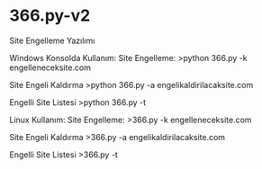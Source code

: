 # 366.py-v2
Site Engelleme Yazılımı

Windows Konsolda Kullanım:
Site Engelleme: >python 366.py -k engelleneceksite.com

Site Engeli Kaldırma >python 366.py -a engelikaldirilacaksite.com

Engelli Site Listesi >python 366.py -t

Linux Kullanım:
Site Engelleme: >366.py -k engelleneceksite.com

Site Engeli Kaldırma >366.py -a engelikaldirilacaksite.com

Engelli Site Listesi >366.py -t
